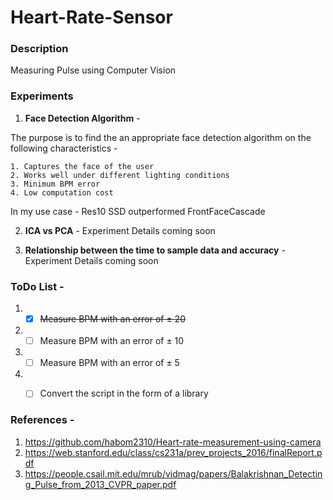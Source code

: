# Heart-Rate-Sensor

### Description
Measuring Pulse using Computer Vision

### Experiments 

1. **Face Detection Algorithm** -

The purpose is to find the an appropriate face detection algorithm on the following characteristics - 

    1. Captures the face of the user 
    2. Works well under different lighting conditions 
    3. Minimum BPM error 
    4. Low computation cost 

In my use case -  Res10 SSD outperformed FrontFaceCascade 

2. **ICA vs PCA** -
Experiment Details coming soon

3. **Relationship between the time to sample data and accuracy** - 
Experiment Details coming soon

### ToDo List - 
1. -[x] ~~Measure BPM with an error of &plusmn; 20~~
2. -[ ] Measure BPM with an error of &plusmn; 10
3. -[ ] Measure BPM with an error of &plusmn; 5
4. -[ ] Convert the script in the form of a library



### References - 

1. <https://github.com/habom2310/Heart-rate-measurement-using-camera>
2. <https://web.stanford.edu/class/cs231a/prev_projects_2016/finalReport.pdf>
3. <https://people.csail.mit.edu/mrub/vidmag/papers/Balakrishnan_Detecting_Pulse_from_2013_CVPR_paper.pdf>
